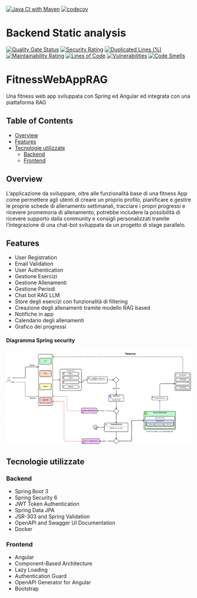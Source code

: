[![Java CI with Maven](https://github.com/SmartFitStudio/FitnessWebAppWithRAG/actions/workflows/maven.yml/badge.svg)](https://github.com/SmartFitStudio/FitnessWebAppWithRAG/actions/workflows/maven.yml)
[![codecov](https://codecov.io/gh/SmartFitStudio/FitnessWebAppWithRAG/graph/badge.svg?token=86DN46081Y)](https://codecov.io/gh/SmartFitStudio/FitnessWebAppWithRAG)
# Backend Static analysis
[![Quality Gate Status](https://sonarcloud.io/api/project_badges/measure?project=SmartFitStudio_FitnessWebAppWithRAG&metric=alert_status)](https://sonarcloud.io/summary/new_code?id=SmartFitStudio_FitnessWebAppWithRAG)
[![Security Rating](https://sonarcloud.io/api/project_badges/measure?project=SmartFitStudio_FitnessWebAppWithRAG&metric=security_rating)](https://sonarcloud.io/summary/new_code?id=SmartFitStudio_FitnessWebAppWithRAG)
[![Duplicated Lines (%)](https://sonarcloud.io/api/project_badges/measure?project=SmartFitStudio_FitnessWebAppWithRAG&metric=duplicated_lines_density)](https://sonarcloud.io/summary/new_code?id=SmartFitStudio_FitnessWebAppWithRAG)
[![Maintainability Rating](https://sonarcloud.io/api/project_badges/measure?project=SmartFitStudio_FitnessWebAppWithRAG&metric=sqale_rating)](https://sonarcloud.io/summary/new_code?id=SmartFitStudio_FitnessWebAppWithRAG)
[![Lines of Code](https://sonarcloud.io/api/project_badges/measure?project=SmartFitStudio_FitnessWebAppWithRAG&metric=ncloc)](https://sonarcloud.io/summary/new_code?id=SmartFitStudio_FitnessWebAppWithRAG)
[![Vulnerabilities](https://sonarcloud.io/api/project_badges/measure?project=SmartFitStudio_FitnessWebAppWithRAG&metric=vulnerabilities)](https://sonarcloud.io/summary/new_code?id=SmartFitStudio_FitnessWebAppWithRAG)
[![Code Smells](https://sonarcloud.io/api/project_badges/measure?project=SmartFitStudio_FitnessWebAppWithRAG&metric=code_smells)](https://sonarcloud.io/summary/new_code?id=SmartFitStudio_FitnessWebAppWithRAG)
# FitnessWebAppRAG
Una fitness web app sviluppata con Spring ed Angular ed integrata con una piattaforma RAG

## Table of Contents

- [Overview](#Overview)
- [Features](#features)
- [Tecnologie utilizzate](#Tecnologie-utilizzate)
    - [Backend ](#backend)
    - [Frontend ](#frontend)



## Overview

L’applicazione da sviluppare, oltre alle funzionalità base di una fitness App come permettere agli utenti
di creare un proprio profilo, pianificare e gestire le proprie schede di allenamento settimanali, tracciare
i propri progressi e ricevere promemoria di allenamento, potrebbe includere la possibilità di ricevere
supporto dalla community e consigli personalizzati tramite l’integrazione di una chat-bot sviluppata
da un progetto di stage parallelo.

## Features

- User Registration
- Email Validation 
- User Authentication 
- Gestione Esercizi 
- Gestione Allenamenti
- Gestione Periodi
- Chat bot RAG LLM
- Store degli esercizi con funzionalità di filtering
- Creazione degli allenamenti tramite modello RAG based
- Notifiche in app
- Calendario degli allenamenti
- Grafico dei progressi

#### Diagramma Spring security 
![Security diagram](ReadmeImages/security.png)

## Tecnologie utilizzate

### Backend

- Spring Boot 3
- Spring Security 6
- JWT Token Authentication
- Spring Data JPA
- JSR-303 and Spring Validation
- OpenAPI and Swagger UI Documentation
- Docker

### Frontend

- Angular
- Component-Based Architecture
- Lazy Loading
- Authentication Guard
- OpenAPI Generator for Angular
- Bootstrap
